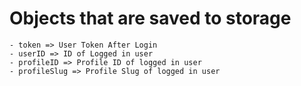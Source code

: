 
# Objects that are saved to storage

    - token => User Token After Login
    - userID => ID of Logged in user
    - profileID => Profile ID of logged in user
    - profileSlug => Profile Slug of logged in user
